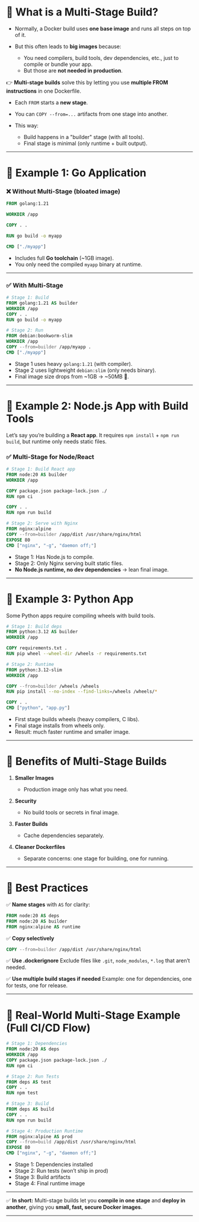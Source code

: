 

# 🔹 What is a Multi-Stage Build?

* Normally, a Docker build uses **one base image** and runs all steps on top of it.
* But this often leads to **big images** because:

  * You need compilers, build tools, dev dependencies, etc., just to compile or bundle your app.
  * But those are **not needed in production**.

👉 **Multi-stage builds** solve this by letting you use **multiple FROM instructions** in one Dockerfile.

* Each `FROM` starts a **new stage**.
* You can `COPY --from=...` artifacts from one stage into another.
* This way:

  * Build happens in a "builder" stage (with all tools).
  * Final stage is minimal (only runtime + built output).

---

# 🔹 Example 1: Go Application

### ❌ Without Multi-Stage (bloated image)

```dockerfile
FROM golang:1.21

WORKDIR /app

COPY . .

RUN go build -o myapp

CMD ["./myapp"]
```

* Includes full **Go toolchain** (\~1GB image).
* You only need the compiled `myapp` binary at runtime.

---

### ✅ With Multi-Stage

```dockerfile
# Stage 1: Build
FROM golang:1.21 AS builder
WORKDIR /app
COPY . .
RUN go build -o myapp

# Stage 2: Run
FROM debian:bookworm-slim
WORKDIR /app
COPY --from=builder /app/myapp .
CMD ["./myapp"]
```

* Stage 1 uses heavy `golang:1.21` (with compiler).
* Stage 2 uses lightweight `debian:slim` (only needs binary).
* Final image size drops from \~1GB → \~50MB 🚀.

---

# 🔹 Example 2: Node.js App with Build Tools

Let’s say you’re building a **React app**.
It requires `npm install` + `npm run build`, but runtime only needs static files.

### ✅ Multi-Stage for Node/React

```dockerfile
# Stage 1: Build React app
FROM node:20 AS builder
WORKDIR /app

COPY package.json package-lock.json ./
RUN npm ci

COPY . .
RUN npm run build

# Stage 2: Serve with Nginx
FROM nginx:alpine
COPY --from=builder /app/dist /usr/share/nginx/html
EXPOSE 80
CMD ["nginx", "-g", "daemon off;"]
```

* Stage 1: Has Node.js to compile.
* Stage 2: Only Nginx serving built static files.
* **No Node.js runtime, no dev dependencies** → lean final image.

---

# 🔹 Example 3: Python App

Some Python apps require compiling wheels with build tools.

```dockerfile
# Stage 1: Build deps
FROM python:3.12 AS builder
WORKDIR /app

COPY requirements.txt .
RUN pip wheel --wheel-dir /wheels -r requirements.txt

# Stage 2: Runtime
FROM python:3.12-slim
WORKDIR /app

COPY --from=builder /wheels /wheels
RUN pip install --no-index --find-links=/wheels /wheels/*

COPY . .
CMD ["python", "app.py"]
```

* First stage builds wheels (heavy compilers, C libs).
* Final stage installs from wheels only.
* Result: much faster runtime and smaller image.

---

# 🔹 Benefits of Multi-Stage Builds

1. **Smaller Images**

   * Production image only has what you need.

2. **Security**

   * No build tools or secrets in final image.

3. **Faster Builds**

   * Cache dependencies separately.

4. **Cleaner Dockerfiles**

   * Separate concerns: one stage for building, one for running.

---

# 🔹 Best Practices

✅ **Name stages** with `AS` for clarity:

```dockerfile
FROM node:20 AS deps
FROM node:20 AS builder
FROM nginx:alpine AS runtime
```

✅ **Copy selectively**

```dockerfile
COPY --from=builder /app/dist /usr/share/nginx/html
```

✅ **Use .dockerignore**
Exclude files like `.git`, `node_modules`, `*.log` that aren’t needed.

✅ **Use multiple build stages if needed**
Example: one for dependencies, one for tests, one for release.

---

# 🔹 Real-World Multi-Stage Example (Full CI/CD Flow)

```dockerfile
# Stage 1: Dependencies
FROM node:20 AS deps
WORKDIR /app
COPY package.json package-lock.json ./
RUN npm ci

# Stage 2: Run Tests
FROM deps AS test
COPY . .
RUN npm test

# Stage 3: Build
FROM deps AS build
COPY . .
RUN npm run build

# Stage 4: Production Runtime
FROM nginx:alpine AS prod
COPY --from=build /app/dist /usr/share/nginx/html
EXPOSE 80
CMD ["nginx", "-g", "daemon off;"]
```

* Stage 1: Dependencies installed
* Stage 2: Run tests (won’t ship in prod)
* Stage 3: Build artifacts
* Stage 4: Final runtime image

---

✅ **In short:**
Multi-stage builds let you **compile in one stage** and **deploy in another**, giving you **small, fast, secure Docker images**.

---

